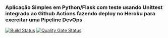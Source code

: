 ### Aplicação Simples em Python/Flask com teste usando Unittest integrado ao Github Actions fazendo deploy no Heroku para exercitar uma Pipeline DevOps

[![Build Status](https://app.travis-ci.com/oliveiradouglas/devopslab.svg?branch=main)](https://app.travis-ci.com/oliveiradouglas/devopslab)
[![Quality Gate Status](https://sonarcloud.io/api/project_badges/measure?project=devopslab-8aso-douglas-oliveira&metric=alert_status)](https://sonarcloud.io/summary/new_code?id=devopslab-8aso-douglas-oliveira)